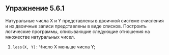 ## Упражнение 5.6.1

Натуральные числа X и Y представлены в двоичной системе счисления и их двоичные записи представлены в виде списков. Построить логические программы,
описывающие следующие отношения на множестве натуральных чисел.

1. `less(X, Y):` Число X меньше числа Y;
